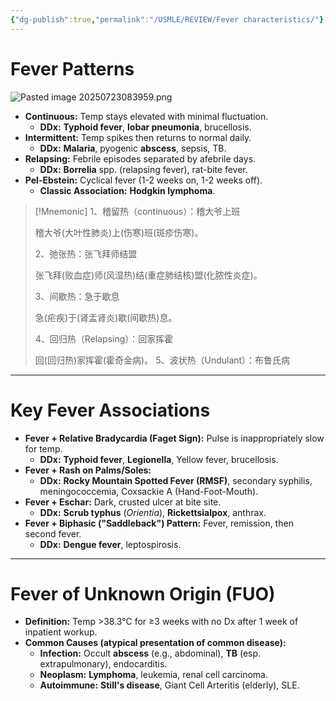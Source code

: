 ```yaml
---
{"dg-publish":true,"permalink":"/USMLE/REVIEW/Fever characteristics/"}
---
```


# Fever Patterns
![Pasted image 20250723083959.png](/img/user/appendix/Pasted%20image%2020250723083959.png)
- **Continuous:** Temp stays elevated with minimal fluctuation.
    - **DDx:** **Typhoid fever**, **lobar pneumonia**, brucellosis.
- **Intermittent:** Temp spikes then returns to normal daily.
    - **DDx:** **Malaria**, pyogenic **abscess**, sepsis, TB.
- **Relapsing:** Febrile episodes separated by afebrile days.
    - **DDx:** **Borrelia** spp. (relapsing fever), rat-bite fever.
- **Pel-Ebstein:** Cyclical fever (1-2 weeks on, 1-2 weeks off).
    - **Classic Association:** **Hodgkin lymphoma**.

>[!Mnemonic] 
>1、稽留热（continuous）：稽大爷上班
> 
> 稽大爷(大叶性肺炎)上(伤寒)班(斑疹伤寒)。
> 
> 2、弛张热：张飞拜师结盟
> 
> 张飞拜(败血症)师(风湿热)结(重症肺结核)盟(化脓性炎症)。
> 
> 3、间歇热：急于歇息
> 
> 急(疟疾)于(肾盂肾炎)歇(间歇热)息。
> 
> 4、回归热（Relapsing）：回家挥霍
> 
> 回(回归热)家挥霍(霍奇金病)。
> 5、波状热（Undulant）：布鲁氏病


---
# Key Fever Associations

- **Fever + Relative Bradycardia (Faget Sign):** Pulse is inappropriately slow for temp.
    - **DDx:** **Typhoid fever**, **Legionella**, Yellow fever, brucellosis.
- **Fever + Rash on Palms/Soles:**
    - **DDx:** **Rocky Mountain Spotted Fever (RMSF)**, secondary syphilis, meningococcemia, Coxsackie A (Hand-Foot-Mouth).
- **Fever + Eschar:** Dark, crusted ulcer at bite site.
    - **DDx:** **Scrub typhus** (_Orientia_), **Rickettsialpox**, anthrax.
- **Fever + Biphasic ("Saddleback") Pattern:** Fever, remission, then second fever.
    - **DDx:** **Dengue fever**, leptospirosis.

---
# Fever of Unknown Origin (FUO)

- **Definition:** Temp >38.3°C for ≥3 weeks with no Dx after 1 week of inpatient workup.
- **Common Causes (atypical presentation of common disease):**
    - **Infection:** Occult **abscess** (e.g., abdominal), **TB** (esp. extrapulmonary), endocarditis.
    - **Neoplasm:** **Lymphoma**, leukemia, renal cell carcinoma.
    - **Autoimmune:** **Still's disease**, Giant Cell Arteritis (elderly), SLE.
